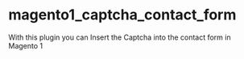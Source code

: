 # magento1_captcha_contact_form
With this plugin you can Insert the Captcha into the contact form in Magento 1
